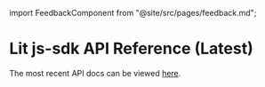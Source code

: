 import FeedbackComponent from "@site/src/pages/feedback.md";

# Lit js-sdk API Reference (Latest)

The most recent API docs can be viewed [here](https://lit-js-sdk-v3-api-docs.vercel.app/).

<FeedbackComponent/>
